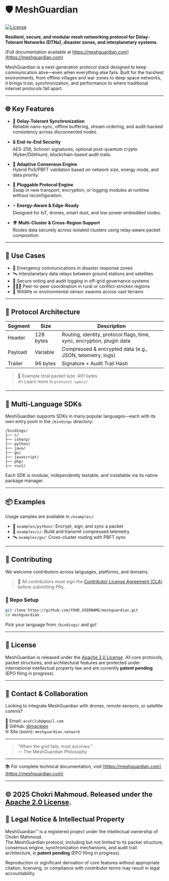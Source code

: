 
# 🛡️ MeshGuardian

[![License](https://img.shields.io/badge/license-Apache%202.0-blue.svg)](LICENSE)

**Resilient, secure, and modular mesh networking protocol for Delay-Tolerant Networks (DTNs), disaster zones, and interplanetary systems.**

[Full documentation available at https://meshguardian.com](https://meshguardian.com)

MeshGuardian is a next-generation protocol stack designed to keep communication alive—even when everything else fails. Built for the harshest environments, from offline villages and war zones to deep space networks, it brings trust, synchronization, and performance to where traditional internet protocols fall apart.

---

## 🌐 Key Features

- 🔁 **Delay-Tolerant Synchronization**  
  Reliable nano-sync, offline buffering, stream ordering, and audit-backed consistency across disconnected nodes.

- 🔒 **End-to-End Security**  
  AES-256, Schnorr signatures, optional post-quantum crypto (Kyber/Dilithium), blockchain-based audit trails.

- 🔄 **Adaptive Consensus Engine**  
  Hybrid PoS/PBFT validation based on network size, energy mode, and data priority.

- 🧩 **Pluggable Protocol Engine**  
  Swap in new transport, encryption, or logging modules at runtime without reconfiguration.

- ⚡ **Energy-Aware & Edge-Ready**  
  Designed for IoT, drones, smart dust, and low-power embedded nodes.

- 🌍 **Multi-Cluster & Cross-Region Support**  
  Routes data securely across isolated clusters using relay-aware packet composition.

---

## 🧠 Use Cases

- 🚨 Emergency communications in disaster response zones
- 🛰️ Interplanetary data relays between ground stations and satellites
- 🔐 Secure voting and audit logging in off-grid governance systems
- 🧑‍🤝‍🧑 Peer-to-peer coordination in rural or conflict-stricken regions
- 🌲 Wildlife or environmental sensor swarms across vast terrains

---

## 🧬 Protocol Architecture

| Segment   | Size         | Description |
|-----------|--------------|-------------|
| Header    | 128 bytes    | Routing, identity, protocol flags, time, sync, encryption, plugin data |
| Payload   | Variable     | Compressed & encrypted data (e.g., JSON, telemetry, logs) |
| Trailer   | 96 bytes     | Signature + Audit Trail Hash |

> 📐 Example total packet size: 491 bytes  
> ✍️ Learn more in `protocol-specs/`

---

## 🔌 Multi-Language SDKs

MeshGuardian supports SDKs in many popular languages—each with its own entry point in the `/bindings` directory:

```
/bindings/
├── c/
├── csharp/
├── python/
├── java/
├── go/
├── javascript/
├── php/
├── rust/
```

Each SDK is modular, independently testable, and installable via its native package manager.

---

## 📦 Examples

Usage samples are available in `/examples/`:

- 🔧 `examples/python/`: Encrypt, sign, and sync a packet
- 📡 `examples/c/`: Build and transmit compressed telemetry
- 🛰️ `examples/go/`: Cross-cluster routing with PBFT sync

---

## 🤝 Contributing

We welcome contributors across languages, platforms, and domains.

> 🔏 All contributors must sign the [Contributor License Agreement (CLA)](docs/CLA.md) before submitting PRs.

### 📂 Repo Setup

```bash
git clone https://github.com/YOUR_USERNAME/meshguardian.git
cd meshguardian
```

Pick your language from `/bindings/` and go!

---

## 📄 License

MeshGuardian is released under the [Apache 2.0 License](LICENSE). All core protocols, packet structures, and architectural features are protected under international intellectual property law and are currently **patent pending** (EPO filing in progress).

---

## 📢 Contact & Collaboration

Looking to integrate MeshGuardian with drones, remote sensors, or satellite comms?

📧 Email: `acutclub@gmail.com`  
🐙 GitHub: [@macleen](https://github.com/macleen)  
🌐 Site (soon): `meshguardian.network`

---

> “When the grid fails, trust survives.”  
> — The MeshGuardian Philosophy


---
📚 For complete technical documentation, visit [https://meshguardian.com](https://meshguardian.com)


---

© 2025 Chokri Mahmoud. Released under the [Apache 2.0 License](LICENSE).
---

## 🔐 Legal Notice & Intellectual Property

MeshGuardian™ is a registered project under the intellectual ownership of Chokri Mahmoud.  
The MeshGuardian protocol, including but not limited to its packet structure, consensus engine, synchronization mechanisms, and audit trail architecture, is **patent pending** (EPO filing in progress).

Reproduction or significant derivation of core features without appropriate citation, licensing, or compliance with contributor terms may result in legal accountability.

